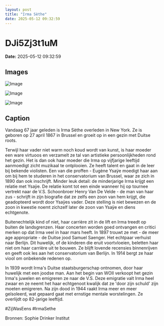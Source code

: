 ```yaml
---
layout: post
title: "Irma Sèthe"
date: 2025-05-12 09:32:59
---
```


# DJi5Zj3t1uM

**Date:** 2025-05-12 09:32:59

## Images

![Image](/zij.was.eens/images/DJi5Zj3t1uM_0.webp)

![Image](/zij.was.eens/images/DJi5Zj3t1uM_1.webp)

![Image](/zij.was.eens/images/DJi5Zj3t1uM_2.webp)

## Caption

Vandaag 67 jaar geleden is Irma Sèthe overleden in New York. Ze is geboren op 27 april 1867 in Brussel en groeit op in een gezin met Duitse roots. 

Terwijl haar vader niet warm noch koud wordt van kunst, is haar moeder een ware virtuoos en verzamelt ze tal van artistieke persoonlijkheden rond het gezin. Het is dan ook haar moeder die Irma op vijfjarige leeftijd aanmoedigt zicht muzikaal te ontplooien. Ze heeft talent en gaat in de leer bij bekende violisten. Een van die proffen - Eugène Ysaÿe moedigt haar aan om bij hem te studeren in het conservatorium van Brussel, waar ze zich in 1890 dan ook inschrijft. Minder leuk detail: de minderjarige Irma krijgt een relatie met Ysaÿe. De relatie komt tot een einde wanneer hij op tournee vertrekt naar de V.S. Schoonbroer Henry Van De Velde - de man van haar zus - schrijft in zijn biografie dat ze zelfs een zoon van hem krijgt, die geadopteerd wordt door Ysaÿes vader. Deze stelling is niet bewezen en de zoon in kwestie noemt zichzelf later de zoon van Ysaÿe en diens echtgenote. 

Buitenechtelijk kind of niet, haar carrière zit in de lift en Irma treedt op buiten de landsgrenzen. Haar concerten worden goed ontvangen en critici merken op dat Irma veel in haar mars heeft. In 1897 trouwt ze met - de meer age appropriate - de Duitse jood Samuel Saenger. Het echtpaar verhuist naar Berlijn. Dit huwelijk, of de kinderen die eruit voortvloeien, beletten haar niet om haar carrière uit te bouwen. Ze blijft lovende recensies binnenrijven en geeft ook les aan het conservatorium van Berlijn. In 1914 bergt ze haar viool om onbekende redenen op. 

In 1939 wordt Irma's Duitse staatsburgerschap ontnomen, door haar huwelijk met een joodse man. Aan het begin van WOII verkoopt het gezin Irma's juwelen en emigreren ze naar de V.S. Deze emigratie valt Irma heel zwaar en ze neemt het haar echtgenoot kwalijk dat ze 'door zijn schuld' zijn moeten emigreren. Na zijn dood in 1944 raakt Irma meer en meer geïsoleerd, wat gepaard gaat met ernstige mentale worstelingen. Ze overlijdt op 82-jarige leeftijd. 

#ZijWasEens #IrmaSethe

Bronnen: Sophie Drinker Institut

